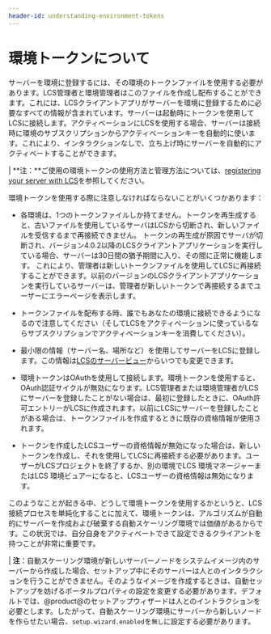 ```yaml
---
header-id: understanding-environment-tokens
---
```


# 環境トークンについて

サーバーを環境に登録するには、その環境のトークンファイルを使用する必要があります。LCS管理者と環境管理者はこのファイルを作成し配布することができます。これには、LCSクライアントアプリがサーバーを環境に登録するために必要なすべての情報が含まれています。サーバーは起動時にトークンを使用してLCSに接続します。アクティベーションにLCSを使用する場合、サーバーは接続時に環境のサブスクリプションからアクティベーションキーを自動的に使います。これにより、インタラクションなしで、立ち上げ時にサーバーを自動的にアクティベートすることができます。

| **注：**ご使用の環境トークンの使用方法と管理方法については、[registering your server with LCS](/discover/deployment/-/knowledge_base/7-1/activating-your-liferay-dxp-server-with-lcs)を参照してください。

環境トークンを使用する際に注意しなければならないことがいくつかあります：



- 各環境は、1つのトークンファイルしか持てません。トークンを再生成すると、古いファイルを使用しているサーバはLCSから切断され、新しいファイルを受信するまで再接続できません。
トークンの再生成が原因でサーバが切断され、バージョン4.0.2以降のLCS​​クライアントアプリケーションを実行している場合、サーバーは30日間の猶予期間に入り、その間に正常に機能します。
これにより、管理者は新しいトークンファイルを使用してLCSに再接続することができます。以前のバージョンのLCSクライアントアプリケーションを実行しているサーバーは、管理者が新しいトークンで再接続するまでユーザーにエラーページを表示します。

- トークンファイルを配布する時、誰でもあなたの環境に接続できるようになるので注意してください（そしてLCSをアクティベーションに使っているならサブスクリプションでアクティベーションキーを消費してください）。



- 最小限の情報（サーバー名、場所など）を使用してサーバーをLCSに登録します。この情報は[LCSのサーバービュー](/discover/deployment/-/knowledge_base/7-1/managing-lcs-servers)からいつでも変更できます。



- 環境トークンはOAuthを使用して接続します。環境トークンを使用すると、OAuth認証サイクルが無効になります。LCS管理者または環境管理者がLCSにサーバーを登録したことがない場合は、最初に登録したときに、OAuth許可エントリーがLCSに作成されます。以前にLCSにサーバーを登録したことがある場合は、トークンファイルを作成するときに既存の資格情報が使用されます。

- トークンを作成したLCSユーザーの資格情報が無効になった場合は、新しいトークンを作成し、それを使用してLCSに再接続する必要があります。ユーザーがLCSプロジェクトを終了するか、別の環境でLCS 環境マネージャーまたはLCS 環境ビュアーになると、LCSユーザーの資格情報は無効になります。



このようなことが起きる中、どうして環境トークンを使用するかというと、LCS接続プロセスを単純化することに加えて、環境トークンは、アルゴリズムが自動的にサーバーを作成および破棄する自動スケーリング環境では価値があるからです。この状況では、自分自身をアクティベートできて設定できるクライアントを持つことが非常に重要です。

| **注**：自動スケーリング環境が新しいサーバーノードをシステムイメージ内のサーバーから作成した場合、セットアップ中にそのサーバーは人とのインタラクションを行うことができません。そのようなイメージを作成するときは、自動セットアップを妨げるポータルプロパティの設定を変更する必要があります。デフォルトでは、@product@のセットアップウィザードは人とのイントラクションを必要とします。したがって、自動スケーリング環境にサーバーから新しいノードを作らせたい場合、`setup.wizard.enabled`を`無し`に設定する必要があります。
